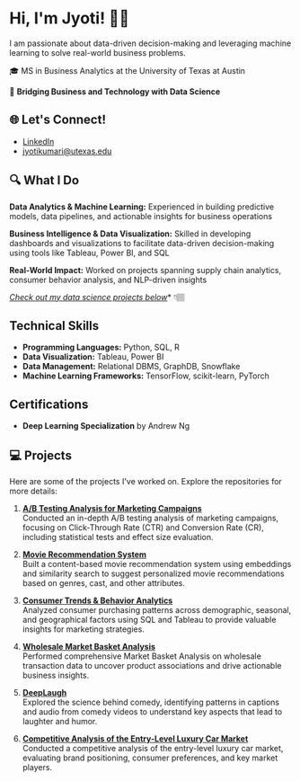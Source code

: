 # Hi, I'm Jyoti! 👋🏽

I am passionate about data-driven decision-making and leveraging machine learning to solve real-world business problems.

🎓 MS in Business Analytics at the University of Texas at Austin

🎯 **Bridging Business and Technology with Data Science**  




## 🌐 Let's Connect!  
- [LinkedIn](https://www.linkedin.com/in/jyoti-kumari-utexas)  
- [jyotikumari@utexas.edu](mailto:jyotikumari@utexas.edu)


## 🔍 What I Do
**Data Analytics & Machine Learning:** Experienced in building predictive models, data pipelines, and actionable insights for business operations

**Business Intelligence & Data Visualization:** Skilled in developing dashboards and visualizations to facilitate data-driven decision-making using tools like Tableau, Power BI, and SQL

**Real-World Impact:** Worked on projects spanning supply chain analytics, consumer behavior analysis, and NLP-driven insights

*[Check out my data science projects below](#-projects)** 👇🏽


## Technical Skills  
- **Programming Languages:** Python, SQL, R  
- **Data Visualization:** Tableau, Power BI  
- **Data Management:** Relational DBMS, GraphDB, Snowflake  
- **Machine Learning Frameworks:** TensorFlow, scikit-learn, PyTorch 


## Certifications  
- **Deep Learning Specialization** by Andrew Ng  


## 💻 Projects  
Here are some of the projects I've worked on. Explore the repositories for more details:  

1. **[A/B Testing Analysis for Marketing Campaigns](https://github.com/jyotigangwar29/A-B-Testing-Analysis-for-Marketing-Campaigns)**  
   Conducted an in-depth A/B testing analysis of marketing campaigns, focusing on Click-Through Rate (CTR) and Conversion Rate (CR), including statistical tests and effect size evaluation.

2. **[Movie Recommendation System](https://github.com/jyotigangwar29/movie-recommendation-system)**  
   Built a content-based movie recommendation system using embeddings and similarity search to suggest personalized movie recommendations based on genres, cast, and other attributes.

3. **[Consumer Trends & Behavior Analytics](https://github.com/jyotigangwar29/consumer-trends-behavior-analytics)**  
   Analyzed consumer purchasing patterns across demographic, seasonal, and geographical factors using SQL and Tableau to provide valuable insights for marketing strategies.

4. **[Wholesale Market Basket Analysis](https://github.com/jyotigangwar29/Wholesale-Market-Basket-Analysis)**  
   Performed comprehensive Market Basket Analysis on wholesale transaction data to uncover product associations and drive actionable business insights.

5. **[DeepLaugh](https://github.com/jyotigangwar29/DeepLaugh)**  
   Explored the science behind comedy, identifying patterns in captions and audio from comedy videos to understand key aspects that lead to laughter and humor.

6. **[Competitive Analysis of the Entry-Level Luxury Car Market](https://github.com/jyotigangwar29/competitive-analysis-of-the-entry-level-luxury-car-market)**  
   Conducted a competitive analysis of the entry-level luxury car market, evaluating brand positioning, consumer preferences, and key market players.


